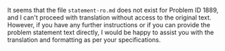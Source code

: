 It seems that the file `statement-ro.md` does not exist for Problem ID 1889, and I can't proceed with translation without access to the original text. However, if you have any further instructions or if you can provide the problem statement text directly, I would be happy to assist you with the translation and formatting as per your specifications.
